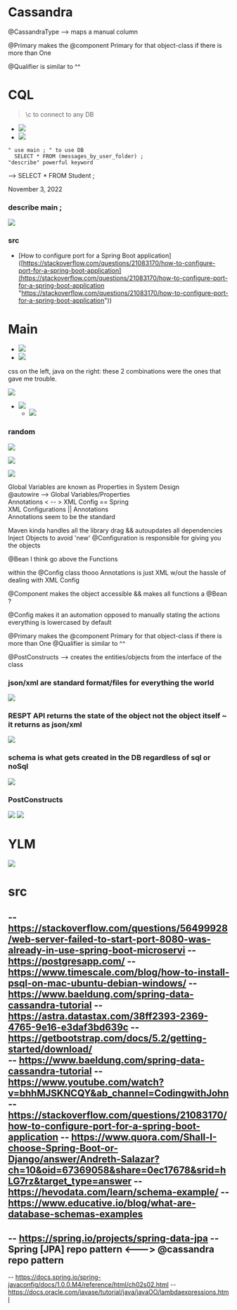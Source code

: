 


# Cassandra
@CassandraType --> maps a manual column 

@Primary makes the @component Primary for that object-class if there is more than One 

@Qualifier is similar to ^^






# CQL


>	\c to connect to any DB
- ![](../../z/aharo24%202023-02-07%20at%203.12.12%20PM.png)
- ![](../../z/aharo24%202023-02-07%20at%203.12.37%20PM.png)


``` 
" use main ; " to use DB 
  SELECT * FROM (messages_by_user_folder) ;
"describe" powerful keyword
```

--> SELECT * FROM Student ;

November 3, 2022
### describe main ;
![](../../z/aharo24%202023-02-07%20at%203.15.22%20PM.png)

### src
- [How to configure port for a Spring Boot application]([https://stackoverflow.com/questions/21083170/how-to-configure-port-for-a-spring-boot-application](https://stackoverflow.com/questions/21083170/how-to-configure-port-for-a-spring-boot-application "https://stackoverflow.com/questions/21083170/how-to-configure-port-for-a-spring-boot-application"))


# Main 

- ![](../../z/aharo24%202023-02-07%20at%203.17.28%20PM.png)
- ![](../../z/aharo24%202023-02-07%20at%203.18.57%20PM.png)


 css on the left, java on the right:
	 these 2 combinations were the ones that gave me trouble.

![](../../z/aharo24%202023-02-07%20at%203.23.32%20PM.png)


- ![](../../z/aharo24%202023-02-07%20at%203.25.03%20PM.png)
	- ![](../../z/aharo24%202023-02-07%20at%203.25.20%20PM.png)






### random
![](../../z/aharo24%202023-02-07%20at%203.27.24%20PM.png)

![](../../z/aharo24%202023-02-07%20at%203.27.39%20PM.png)

![](../../z/aharo24%202023-02-07%20at%203.27.56%20PM.png)





Global Variables are known as Properties in System Design  
@autowire --> Global Variables/Properties   
Annotations  < -- > XML  Config  == Spring  
XML Configurations || Annotations  
Annotations seem to be the standard 


Maven kinda handles all the library drag && autoupdates all dependencies 
Inject Objects to avoid 'new' 
@Configuration is responsible for giving you the objects 


@Bean I think go above the Functions 


within the @Config class thooo
Annotations is just XML  w/out the hassle of dealing with XML Config 



@Component  makes the object accessible && makes all functions a @Bean    ? 



@Config makes it an automation opposed to manually  stating the actions  
everything is lowercased  by default  



@Primary makes the @component Primary for that object-class if there is more than One 
@Qualifier is similar to ^^


@PostConstructs --> creates the entities/objects from the interface of the class



### json/xml are standard format/files for everything the world
![](../../z/aharo24%202023-02-07%20at%203.32.26%20PM.png)
### RESPT API returns the state of the object not the object itself ~ it returns as json/xml
![](../../z/aharo24%202023-02-07%20at%203.32.35%20PM.png)


### schema is what gets created in the DB regardless of sql or noSql
![](../../z/aharo24%202023-02-07%20at%203.34.33%20PM.png)


### PostConstructs 

![](../../z/aharo24%202023-02-07%20at%203.35.27%20PM.png)
![](../../z/aharo24%202023-02-07%20at%203.35.37%20PM.png)


# YLM
![](../../z/aharo24%202023-02-07%20at%203.06.55%20PM.png)





# src

--    https://stackoverflow.com/questions/56499928/web-server-failed-to-start-port-8080-was-already-in-use-spring-boot-microservi
--    https://postgresapp.com/
--    https://www.timescale.com/blog/how-to-install-psql-on-mac-ubuntu-debian-windows/
--	  https://www.baeldung.com/spring-data-cassandra-tutorial
--    https://astra.datastax.com/38ff2393-2369-4765-9e16-e3daf3bd639c
--    https://getbootstrap.com/docs/5.2/getting-started/download/	  
--	  https://www.baeldung.com/spring-data-cassandra-tutorial
--    https://www.youtube.com/watch?v=bhhMJSKNCQY&ab_channel=CodingwithJohn
--    https://stackoverflow.com/questions/21083170/how-to-configure-port-for-a-spring-boot-application
--    https://www.quora.com/Shall-I-choose-Spring-Boot-or-Django/answer/Andreth-Salazar?ch=10&oid=67369058&share=0ec17678&srid=hLG7rz&target_type=answer
--    https://hevodata.com/learn/schema-example/
--    https://www.educative.io/blog/what-are-database-schemas-examples
-- 
--	  https://spring.io/projects/spring-data-jpa
--	  Spring [JPA] repo pattern <--->  @cassandra repo pattern
--
--    https://docs.spring.io/spring-javaconfig/docs/1.0.0.M4/reference/html/ch02s02.html
-- 	  https://docs.oracle.com/javase/tutorial/java/javaOO/lambdaexpressions.html


























